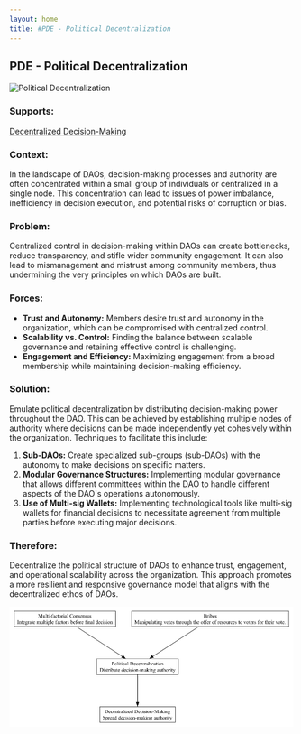 ```yaml
---
layout: home
title: #PDE - Political Decentralization
---
```


## PDE - Political Decentralization

![Political Decentralization](./output/illustration/political_decentralization_illustration_v3.png)

### Supports:
[Decentralized Decision-Making](./decentralized_decision_making.html)

### Context:
In the landscape of DAOs, decision-making processes and authority are often concentrated within a small group of individuals or centralized in a single node. This concentration can lead to issues of power imbalance, inefficiency in decision execution, and potential risks of corruption or bias.

### Problem:
Centralized control in decision-making within DAOs can create bottlenecks, reduce transparency, and stifle wider community engagement. It can also lead to mismanagement and mistrust among community members, thus undermining the very principles on which DAOs are built.

### Forces:
- **Trust and Autonomy:** Members desire trust and autonomy in the organization, which can be compromised with centralized control.
- **Scalability vs. Control:** Finding the balance between scalable governance and retaining effective control is challenging.
- **Engagement and Efficiency:** Maximizing engagement from a broad membership while maintaining decision-making efficiency.

### Solution:
Emulate political decentralization by distributing decision-making power throughout the DAO. This can be achieved by establishing multiple nodes of authority where decisions can be made independently yet cohesively within the organization. Techniques to facilitate this include:
1. **Sub-DAOs:** Create specialized sub-groups (sub-DAOs) with the autonomy to make decisions on specific matters.
2. **Modular Governance Structures:** Implementing modular governance that allows different committees within the DAO to handle different aspects of the DAO's operations autonomously.
3. **Use of Multi-sig Wallets:** Implementing technological tools like multi-sig wallets for financial decisions to necessitate agreement from multiple parties before executing major decisions.

### Therefore:
Decentralize the political structure of DAOs to enhance trust, engagement, and operational scalability across the organization. This approach promotes a more resilient and responsive governance model that aligns with the decentralized ethos of DAOs.

![Political Decentralization](./output/political_decentralization_specific_graph_v3.png)